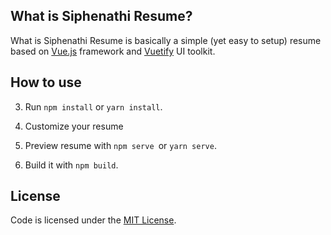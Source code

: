 ## What is Siphenathi Resume?

What is Siphenathi Resume is basically a simple (yet easy to setup) resume based on <a href="https://vuejs.org/">Vue.js</a> framework and <a href="https://vuetifyjs.com/">Vuetify</a> UI toolkit.

## How to use

3. Run `npm install` or `yarn install`.

4. Customize your resume

5. Preview resume with `npm serve `or `yarn serve`.

6. Build it with `npm build`.

## License

Code is licensed under the [MIT License](LICENSE).
